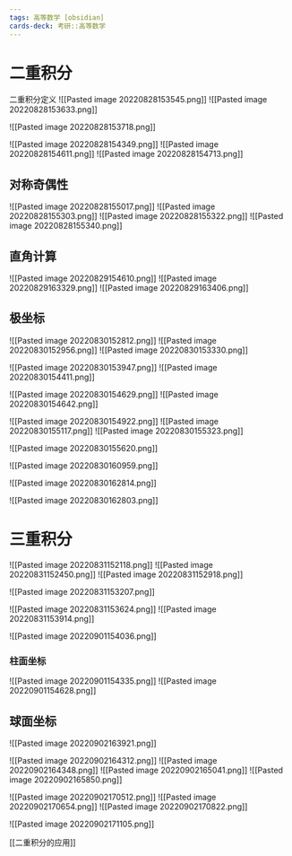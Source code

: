 ```yaml
---
tags: 高等数学 [obsidian]
cards-deck: 考研::高等数学
---
```


# 二重积分
二重积分定义
![[Pasted image 20220828153545.png]]
![[Pasted image 20220828153633.png]]

![[Pasted image 20220828153718.png]]


![[Pasted image 20220828154349.png]]
![[Pasted image 20220828154611.png]]
![[Pasted image 20220828154713.png]]

## 对称奇偶性
![[Pasted image 20220828155017.png]]
![[Pasted image 20220828155303.png]]
![[Pasted image 20220828155322.png]]
![[Pasted image 20220828155340.png]]


## 直角计算
![[Pasted image 20220829154610.png]]
![[Pasted image 20220829163329.png]]
![[Pasted image 20220829163406.png]]
## 极坐标
![[Pasted image 20220830152812.png]]
![[Pasted image 20220830152956.png]]
![[Pasted image 20220830153330.png]]

![[Pasted image 20220830153947.png]]
![[Pasted image 20220830154411.png]]

![[Pasted image 20220830154629.png]]
![[Pasted image 20220830154642.png]]


![[Pasted image 20220830154922.png]]
![[Pasted image 20220830155117.png]]
![[Pasted image 20220830155323.png]]

![[Pasted image 20220830155620.png]]

![[Pasted image 20220830160959.png]]

![[Pasted image 20220830162814.png]]

![[Pasted image 20220830162803.png]]

# 三重积分
![[Pasted image 20220831152118.png]]
![[Pasted image 20220831152450.png]]
![[Pasted image 20220831152918.png]]

![[Pasted image 20220831153207.png]] 

![[Pasted image 20220831153624.png]]
 ![[Pasted image 20220831153914.png]]

 
![[Pasted image 20220901154036.png]]


### 柱面坐标
![[Pasted image 20220901154335.png]]
![[Pasted image 20220901154628.png]]

## 球面坐标
![[Pasted image 20220902163921.png]]

![[Pasted image 20220902164312.png]]
![[Pasted image 20220902164348.png]]
![[Pasted image 20220902165041.png]]
 ![[Pasted image 20220902165850.png]]
 

![[Pasted image 20220902170512.png]]
![[Pasted image 20220902170654.png]]
![[Pasted image 20220902170822.png]]

![[Pasted image 20220902171105.png]]


[[二重积分的应用]]